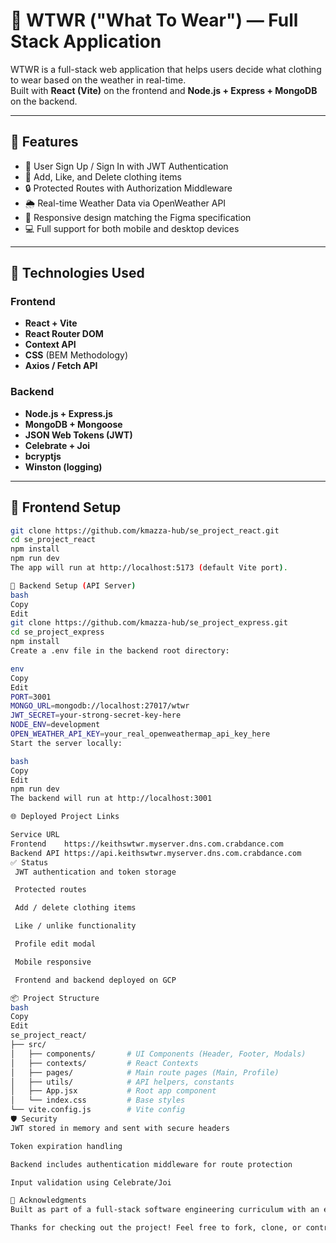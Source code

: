 # 👕 WTWR ("What To Wear") — Full Stack Application

WTWR is a full-stack web application that helps users decide what clothing to wear based on the weather in real-time.  
Built with **React (Vite)** on the frontend and **Node.js + Express + MongoDB** on the backend.

---

## 🌟 Features

- 👤 User Sign Up / Sign In with JWT Authentication  
- 🧥 Add, Like, and Delete clothing items  
- 🔒 Protected Routes with Authorization Middleware  
- 🌦️ Real-time Weather Data via OpenWeather API  
- 📱 Responsive design matching the Figma specification  
- 💻 Full support for both mobile and desktop devices  

---

## 🔧 Technologies Used

### Frontend
- **React + Vite**
- **React Router DOM**
- **Context API**
- **CSS** (BEM Methodology)
- **Axios / Fetch API**

### Backend
- **Node.js + Express.js**
- **MongoDB + Mongoose**
- **JSON Web Tokens (JWT)**
- **Celebrate + Joi**
- **bcryptjs**
- **Winston (logging)**

---

## 🚀 Frontend Setup

```bash
git clone https://github.com/kmazza-hub/se_project_react.git
cd se_project_react
npm install
npm run dev
The app will run at http://localhost:5173 (default Vite port).

🔗 Backend Setup (API Server)
bash
Copy
Edit
git clone https://github.com/kmazza-hub/se_project_express.git
cd se_project_express
npm install
Create a .env file in the backend root directory:

env
Copy
Edit
PORT=3001
MONGO_URL=mongodb://localhost:27017/wtwr
JWT_SECRET=your-strong-secret-key-here
NODE_ENV=development
OPEN_WEATHER_API_KEY=your_real_openweathermap_api_key_here
Start the server locally:

bash
Copy
Edit
npm run dev
The backend will run at http://localhost:3001

🌐 Deployed Project Links

Service	URL
Frontend	https://keithswtwr.myserver.dns.com.crabdance.com
Backend API	https://api.keithswtwr.myserver.dns.com.crabdance.com
✅ Status
 JWT authentication and token storage

 Protected routes

 Add / delete clothing items

 Like / unlike functionality

 Profile edit modal

 Mobile responsive

 Frontend and backend deployed on GCP

📦 Project Structure
bash
Copy
Edit
se_project_react/
├── src/
│   ├── components/       # UI Components (Header, Footer, Modals)
│   ├── contexts/         # React Contexts
│   ├── pages/            # Main route pages (Main, Profile)
│   ├── utils/            # API helpers, constants
│   ├── App.jsx           # Root app component
│   └── index.css         # Base styles
└── vite.config.js        # Vite config
🛡️ Security
JWT stored in memory and sent with secure headers

Token expiration handling

Backend includes authentication middleware for route protection

Input validation using Celebrate/Joi

🎯 Acknowledgments
Built as part of a full-stack software engineering curriculum with an emphasis on clean code, best practices, and real-world deployment workflows.

Thanks for checking out the project! Feel free to fork, clone, or contribute 🚀